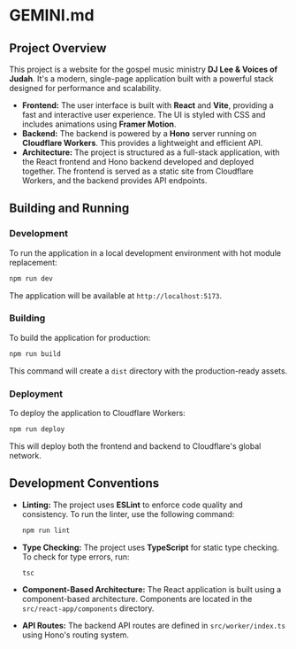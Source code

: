 # GEMINI.md

## Project Overview

This project is a website for the gospel music ministry **DJ Lee & Voices of Judah**. It's a modern, single-page application built with a powerful stack designed for performance and scalability.

*   **Frontend:** The user interface is built with **React** and **Vite**, providing a fast and interactive user experience. The UI is styled with CSS and includes animations using **Framer Motion**.
*   **Backend:** The backend is powered by a **Hono** server running on **Cloudflare Workers**. This provides a lightweight and efficient API.
*   **Architecture:** The project is structured as a full-stack application, with the React frontend and Hono backend developed and deployed together. The frontend is served as a static site from Cloudflare Workers, and the backend provides API endpoints.

## Building and Running

### Development

To run the application in a local development environment with hot module replacement:

```bash
npm run dev
```

The application will be available at `http://localhost:5173`.

### Building

To build the application for production:

```bash
npm run build
```

This command will create a `dist` directory with the production-ready assets.

### Deployment

To deploy the application to Cloudflare Workers:

```bash
npm run deploy
```

This will deploy both the frontend and backend to Cloudflare's global network.

## Development Conventions

*   **Linting:** The project uses **ESLint** to enforce code quality and consistency. To run the linter, use the following command:

    ```bash
    npm run lint
    ```

*   **Type Checking:** The project uses **TypeScript** for static type checking. To check for type errors, run:

    ```bash
    tsc
    ```

*   **Component-Based Architecture:** The React application is built using a component-based architecture. Components are located in the `src/react-app/components` directory.
*   **API Routes:** The backend API routes are defined in `src/worker/index.ts` using Hono's routing system.
